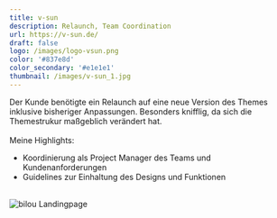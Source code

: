 ```yaml
---
title: v-sun
description: Relaunch, Team Coordination 
url: https://v-sun.de/
draft: false
logo: /images/logo-vsun.png
color: '#837e8d'
color_secondary: '#e1e1e1'
thumbnail: /images/v-sun_1.jpg
---
```

Der Kunde benötigte ein Relaunch auf eine neue Version des Themes\
inklusive bisheriger Anpassungen.
Besonders knifflig, da sich die Themestrukur maßgeblich verändert hat.\
\
Meine Highlights:
- Koordinierung als Project Manager des Teams und Kundenanforderungen
- Guidelines zur Einhaltung des Designs und Funktionen

\
![bilou Landingpage](/images/v-sun_1.jpg)